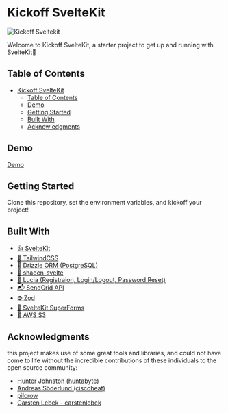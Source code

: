 # Kickoff SvelteKit

![Kickoff Sveltekit](https://ks.ns-projects.com/_app/immutable/assets/meta_image.a5GzMYma.png)

Welcome to Kickoff SvelteKit, a starter project to get up and running with SvelteKit🚀

## Table of Contents

- [Kickoff SvelteKit](#kickoff-sveltekit)
  - [Table of Contents](#table-of-contents)
  - [Demo](#demo)
  - [Getting Started](#getting-started)
  - [Built With](#built-with)
  - [Acknowledgments](#acknowledgments)

## Demo

[Demo](https://ks.ns-projects.com)

## Getting Started

Clone this repository, set the environment variables, and kickoff your project!

## Built With

- [👍 SvelteKit](https://kit.svelte.dev/)
- [💨 TailwindCSS](https://tailwindcss.com/)
- [💾 Drizzle ORM (PostgreSQL)](https://orm.drizzle.team/)
- [🎨 shadcn-svelte](https://www.shadcn-svelte.com/)
- [👥 Lucia (Registraion, Login/Logout, Password Reset)](https://lucia-auth.com/)
- [📬 SendGrid API](https://sendgrid.com/en-us)
- [⛔ Zod](https://zod.dev/)
- [📄 SvelteKit SuperForms](https://superforms.rocks/)
- [📁 AWS S3](https://aws.amazon.com/s3/)

## Acknowledgments

this project makes use of some great tools and libraries, and could not have come to life without the incredible contributions of these individuals to the open source community:

- [Hunter Johnston (huntabyte)](https://github.com/huntabyte)
- [Andreas Söderlund (ciscoheat)](https://github.com/ciscoheat)
- [pilcrow](https://github.com/pilcrowOnPaper)
- [Carsten Lebek - carstenlebek](https://github.com/carstenlebek)
